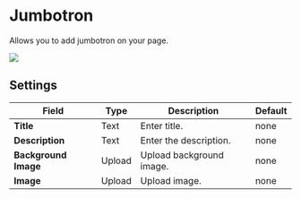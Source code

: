 # Jumbotron

Allows you to add jumbotron on your page.

![](http://transvelo.github.io/docs/electro/images/vc-jumbotron-setting.png)

## Settings

| Field | Type | Description | Default
| -- | -- | -- | -- |
| **Title** | Text |  Enter title. |none
| **Description** | Text |  Enter the description. |none
| **Background Image** | Upload |  Upload background image. |none
| **Image** | Upload | Upload image.|none


